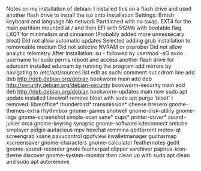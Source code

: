 Notes on my installation of debian:
I installed this on a flash drive and used another flash drive to install the iso onto
Installation Settings:
British keyboard and language
No network
Partitioned with no swap, EXT4 for the main partition mounted at / and then EFI with 512Mb with bootable flag
LXQT for minimalism and cinnamon (Probably added more unnessecary bloat)
Did not allow automatic updates
Selected adding grub installation to removeable medium
Did not selectre NVRAM or osprober
Did not allow analytic telemetry
After Installation:
su - followed by usermod -aG sudo username for sudo perms
reboot and access another flash drive for eduroam
installed eduroam by running the program
add mirrors by navigating to /etc/apt/sources.list
edit as such:
comment out cdrom line
add deb http://deb.debian.org/debian bookworm main
add deb http://security.debian.org/debian-security bookworm-security main
add deb http://deb.debian.org/debian bookworm-updates main
now sudo apt update
installed librewolf
remove bloat with sudo apt purge 'bloat'
i removed:
libreoffice* thunderbird* transmission* cheese bresero gnome-themes-extra rhythmbox gnome-games shotwell gnome-disk-utility gnome-logs gnome-screenshot simple-scan sane* cups* printer-driver* sound-juicer orca gnome-keyring synaptic gnome-software kdeconnect smtube smplayer pidgin audacious mpv hexchat remmina qbittorrent meteo-qt screengrab xsane pavucontrol qpdfview kwalletmanager gucharmap xscreensaver gnome-characters gnome-calculator feathernotes gedit gnome-sound-recorder gnote featherpad qlipper xarchiver papirus-icon-theme discover gnome-system-monitor 
then clean up with sudo apt clean and sudo apt autoremove
